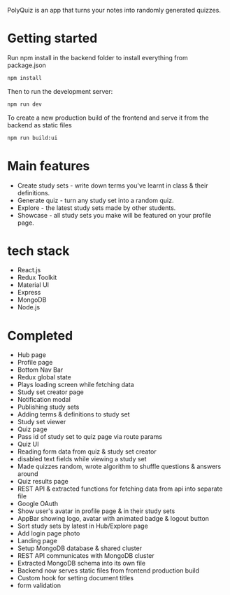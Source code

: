 PolyQuiz is an app that turns your notes into randomly generated quizzes.

# Getting started

Run npm install in the backend folder to install everything from package.json
```bash
npm install
```

Then to run the development server:
```bash
npm run dev
```

To create a new production build of the frontend and serve it from the backend as static files
```bash
npm run build:ui
```

# Main features
* Create study sets - write down terms you've learnt in class & their definitions.
* Generate quiz - turn any study set into a random quiz.
* Explore - the latest study sets made by other students.
* Showcase - all study sets you make will be featured on your profile page.

# tech stack
* React.js
* Redux Toolkit
* Material UI
* Express
* MongoDB
* Node.js

# Completed
* Hub page
* Profile page
* Bottom Nav Bar
* Redux global state
* Plays loading screen while fetching data
* Study set creator page
* Notification modal
* Publishing study sets
* Adding terms & definitions to study set
* Study set viewer
* Quiz page
* Pass id of study set to quiz page via route params 
* Quiz UI
* Reading form data from quiz & study set creator
* disabled text fields while viewing a study set
* Made quizzes random, wrote algorithm to shuffle questions & answers around
* Quiz results page
* REST API & extracted functions for fetching data from api into separate file
* Google OAuth
* Show user's avatar in profile page & in their study sets
* AppBar showing logo, avatar with animated badge & logout button
* Sort study sets by latest in Hub/Explore page
* Add login page photo
* Landing page
* Setup MongoDB database & shared cluster
* REST API communicates with MongoDB cluster
* Extracted MongoDB schema into its own file
* Backend now serves static files from frontend production build
* Custom hook for setting document titles
* form validation 